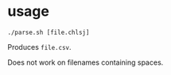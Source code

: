 # usage

    ./parse.sh [file.chlsj]

Produces `file.csv`.

Does not work on filenames containing spaces.

